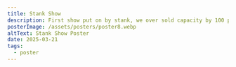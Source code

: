 ```yaml
---
title: Stank Show
description: First show put on by stank, we over sold capacity by 100 people loool
posterImage: /assets/posters/poster8.webp
altText: Stank Show Poster
date: 2025-03-21
tags:
  - poster
---
```

